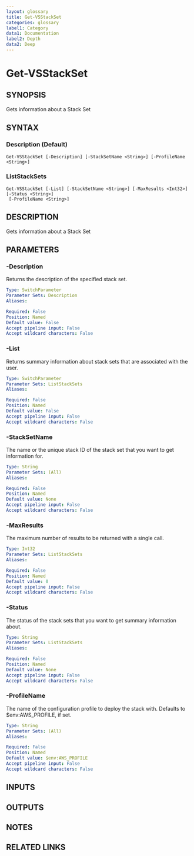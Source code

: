 ```yaml
---
layout: glossary
title: Get-VSStackSet
categories: glossary
label1: Category
data1: Documentation
label2: Depth
data2: Deep
---
```


# Get-VSStackSet

## SYNOPSIS
Gets information about a Stack Set

## SYNTAX

### Description (Default)
```
Get-VSStackSet [-Description] [-StackSetName <String>] [-ProfileName <String>]
```

### ListStackSets
```
Get-VSStackSet [-List] [-StackSetName <String>] [-MaxResults <Int32>] [-Status <String>]
 [-ProfileName <String>]
```

## DESCRIPTION
Gets information about a Stack Set

## PARAMETERS

### -Description
Returns the description of the specified stack set.

```yaml
Type: SwitchParameter
Parameter Sets: Description
Aliases: 

Required: False
Position: Named
Default value: False
Accept pipeline input: False
Accept wildcard characters: False
```

### -List
Returns summary information about stack sets that are associated with the user.

```yaml
Type: SwitchParameter
Parameter Sets: ListStackSets
Aliases: 

Required: False
Position: Named
Default value: False
Accept pipeline input: False
Accept wildcard characters: False
```

### -StackSetName
The name or the unique stack ID of the stack set that you want to get information for.

```yaml
Type: String
Parameter Sets: (All)
Aliases: 

Required: False
Position: Named
Default value: None
Accept pipeline input: False
Accept wildcard characters: False
```

### -MaxResults
The maximum number of results to be returned with a single call.

```yaml
Type: Int32
Parameter Sets: ListStackSets
Aliases: 

Required: False
Position: Named
Default value: 0
Accept pipeline input: False
Accept wildcard characters: False
```

### -Status
The status of the stack sets that you want to get summary information about.

```yaml
Type: String
Parameter Sets: ListStackSets
Aliases: 

Required: False
Position: Named
Default value: None
Accept pipeline input: False
Accept wildcard characters: False
```

### -ProfileName
The name of the configuration profile to deploy the stack with.
Defaults to $env:AWS_PROFILE, if set.

```yaml
Type: String
Parameter Sets: (All)
Aliases: 

Required: False
Position: Named
Default value: $env:AWS_PROFILE
Accept pipeline input: False
Accept wildcard characters: False
```

## INPUTS

## OUTPUTS

## NOTES

## RELATED LINKS


